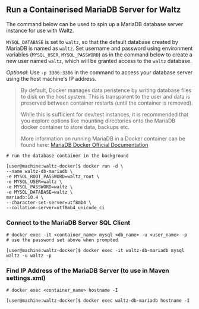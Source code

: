 ## Run a Containerised MariaDB Server for Waltz 

The command below can be used to spin up a MariaDB database server instance for use with Waltz.

`MYSQL_DATABASE` is set to `waltz`, so that the default database created by MariaDB is named as `waltz`.
Set username and password using environment variables (`MYSQL_USER`, `MYSQL_PASSWORD`) as in the command below to create a new user named `waltz`, which will be granted access to the `waltz` database.

_Optional_: Use `-p 3306:3306` in the command to access your database server using the host machine's IP address.

> By default, Docker manages data peristence by writing database files to disk on the host system. This is transparent to the user and data is preserved between container restarts (until the container is removed).  
>
> While this is sufficient for dev/test instances, it is recommended that you explore options like mounting directories onto the MariaDB docker container to store data, backups etc.
>
> More information on running MariaDB in a Docker container can be found here: [MariaDB Docker Official Documentation](https://hub.docker.com/_/mariadb)

```console
# run the database container in the background

[user@machine:waltz-docker]$ docker run -d \
--name waltz-db-mariadb \
-e MYSQL_ROOT_PASSWORD=waltz_root \
-e MYSQL_USER=waltz \
-e MYSQL_PASSWORD=waltz \
-e MYSQL_DATABASE=waltz \
mariadb:10.4 \
--character-set-server=utf8mb4 \
--collation-server=utf8mb4_unicode_ci
```

### Connect to the MariaDB Server SQL Client
```console
# docker exec -it <container_name> mysql <db_name> -u <user_name> -p
# use the password set above when prompted

[user@machine:waltz-docker]$ docker exec -it waltz-db-mariadb mysql waltz -u waltz -p
```

### Find IP Address of the MariaDB Server (to use in Maven settings.xml)
```console
# docker exec <container_name> hostname -I

[user@machine:waltz-docker]$ docker exec waltz-db-mariadb hostname -I
```